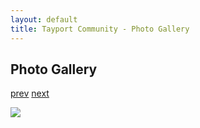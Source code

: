 ```yaml
---
layout: default
title: Tayport Community - Photo Gallery
---
```

## Photo Gallery

[prev](http://tayport.org.uk/photo/383) [next](http://tayport.org.uk/photo/385)

![ ](http://tayport.org.uk/media/384.jpg " ")

